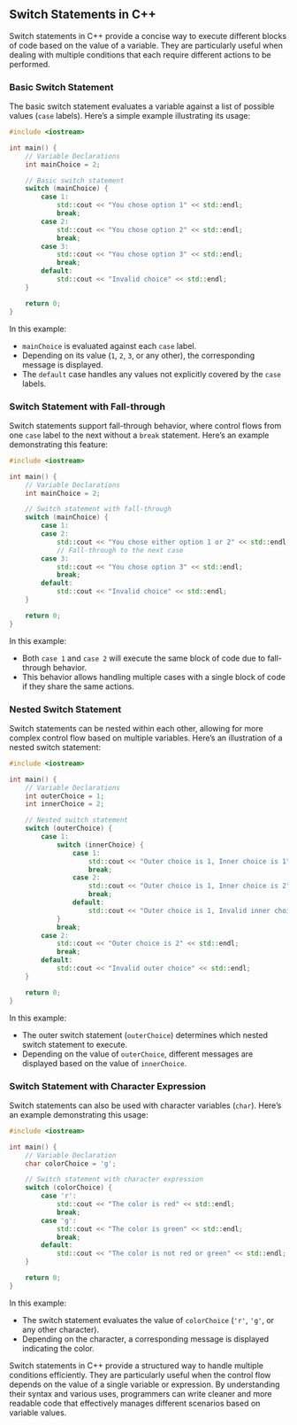 ## Switch Statements in C++

Switch statements in C++ provide a concise way to execute different blocks of code based on the value of a variable. They are particularly useful when dealing with multiple conditions that each require different actions to be performed.

### Basic Switch Statement

The basic switch statement evaluates a variable against a list of possible values (`case` labels). Here’s a simple example illustrating its usage:

```cpp
#include <iostream>

int main() {
    // Variable Declarations
    int mainChoice = 2;

    // Basic switch statement
    switch (mainChoice) {
        case 1:
            std::cout << "You chose option 1" << std::endl;
            break;
        case 2:
            std::cout << "You chose option 2" << std::endl;
            break;
        case 3:
            std::cout << "You chose option 3" << std::endl;
            break;
        default:
            std::cout << "Invalid choice" << std::endl;
    }

    return 0;
}
```

In this example:

- `mainChoice` is evaluated against each `case` label.
- Depending on its value (`1`, `2`, `3`, or any other), the corresponding message is displayed.
- The `default` case handles any values not explicitly covered by the `case` labels.

### Switch Statement with Fall-through

Switch statements support fall-through behavior, where control flows from one `case` label to the next without a `break` statement. Here’s an example demonstrating this feature:

```cpp
#include <iostream>

int main() {
    // Variable Declarations
    int mainChoice = 2;

    // Switch statement with fall-through
    switch (mainChoice) {
        case 1:
        case 2:
            std::cout << "You chose either option 1 or 2" << std::endl;
            // Fall-through to the next case
        case 3:
            std::cout << "You chose option 3" << std::endl;
            break;
        default:
            std::cout << "Invalid choice" << std::endl;
    }

    return 0;
}
```

In this example:

- Both `case 1` and `case 2` will execute the same block of code due to fall-through behavior.
- This behavior allows handling multiple cases with a single block of code if they share the same actions.

### Nested Switch Statement

Switch statements can be nested within each other, allowing for more complex control flow based on multiple variables. Here’s an illustration of a nested switch statement:

```cpp
#include <iostream>

int main() {
    // Variable Declarations
    int outerChoice = 1;
    int innerChoice = 2;

    // Nested switch statement
    switch (outerChoice) {
        case 1:
            switch (innerChoice) {
                case 1:
                    std::cout << "Outer choice is 1, Inner choice is 1" << std::endl;
                    break;
                case 2:
                    std::cout << "Outer choice is 1, Inner choice is 2" << std::endl;
                    break;
                default:
                    std::cout << "Outer choice is 1, Invalid inner choice" << std::endl;
            }
            break;
        case 2:
            std::cout << "Outer choice is 2" << std::endl;
            break;
        default:
            std::cout << "Invalid outer choice" << std::endl;
    }

    return 0;
}
```

In this example:

- The outer switch statement (`outerChoice`) determines which nested switch statement to execute.
- Depending on the value of `outerChoice`, different messages are displayed based on the value of `innerChoice`.

### Switch Statement with Character Expression

Switch statements can also be used with character variables (`char`). Here’s an example demonstrating this usage:

```cpp
#include <iostream>

int main() {
    // Variable Declaration
    char colorChoice = 'g';

    // Switch statement with character expression
    switch (colorChoice) {
        case 'r':
            std::cout << "The color is red" << std::endl;
            break;
        case 'g':
            std::cout << "The color is green" << std::endl;
            break;
        default:
            std::cout << "The color is not red or green" << std::endl;
    }

    return 0;
}
```

In this example:

- The switch statement evaluates the value of `colorChoice` (`'r'`, `'g'`, or any other character).
- Depending on the character, a corresponding message is displayed indicating the color.

Switch statements in C++ provide a structured way to handle multiple conditions efficiently. They are particularly useful when the control flow depends on the value of a single variable or expression. By understanding their syntax and various uses, programmers can write cleaner and more readable code that effectively manages different scenarios based on variable values.
